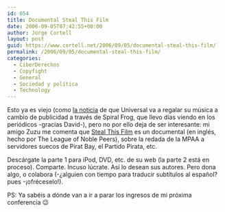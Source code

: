 ```yaml
---
id: 654
title: Documental Steal This Film
date: 2006-09-05T07:42:55+00:00
author: Jorge Cortell
layout: post
guid: https://www.cortell.net/2006/09/05/documental-steal-this-film/
permalink: /2006/09/05/documental-steal-this-film/
categories:
  - CiberDerechos
  - Copyfight
  - General
  - Sociedad y polí­tica
  - Technology
---
```

Esto ya es viejo (como <a target="_blank" title="Barrapunto noticia Universal Spiral Frog" href="https://barrapunto.com/articles/06/08/30/2155207.shtml">la noticia</a> de que Universal va a regalar su música a cambio de publicidad a través de Spiral Frog, que llevo dí­as viendo en los periódicos -gracias David-), pero no por ello deja de ser interesante: mi amigo Zuzu me comenta que <a target="_blank" title="StealThisFilm" href="https://www.stealthisfilm.com/">Steal This Film</a> es un documental (en inglés, hecho por The League of Noble Peers), sobre la redada de la MPAA a servidores suecos de Pirat Bay, el Partido Pirata, etc.

Descárgate la parte 1 para iPod, DVD, etc. de su web (la parte 2 está en proceso). Comparte. Incuso lúcrate. Así­ lo desean sus autores. Pero dona algo, o colabora (-¿alguien con tiempo para traducir subtí­tulos al español? pues -¡ofréceselo!).

PS: Ya sabéis a dónde van a ir a parar los ingresos de mi próxima conferencia 😉